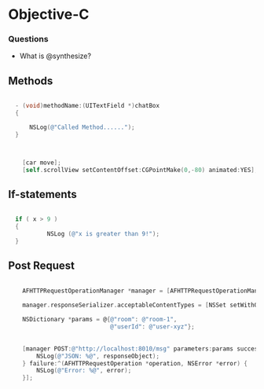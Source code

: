 # Objective-C

### Questions
 * What is @synthesize?


## Methods
```objective-c

  - (void)methodName:(UITextField *)chatBox
  {

      NSLog(@"Called Method......");
  }

```

```objective-c


    [car move];
    [self.scrollView setContentOffset:CGPointMake(0,-80) animated:YES];


```



## If-statements
```objective-c

  if ( x > 9 )
  {
           NSLog (@"x is greater than 9!");
  }

```


## Post Request
```objective-c

    AFHTTPRequestOperationManager *manager = [AFHTTPRequestOperationManager manager];

    manager.responseSerializer.acceptableContentTypes = [NSSet setWithObject:@"application/json"];
    
    NSDictionary *params = @{@"room": @"room-1",
                             @"userId": @"user-xyz"};
    
    
    [manager POST:@"http://localhost:8010/msg" parameters:params success:^(AFHTTPRequestOperation *operation, id responseObject) {
        NSLog(@"JSON: %@", responseObject);
    } failure:^(AFHTTPRequestOperation *operation, NSError *error) {
        NSLog(@"Error: %@", error);
    }];

```